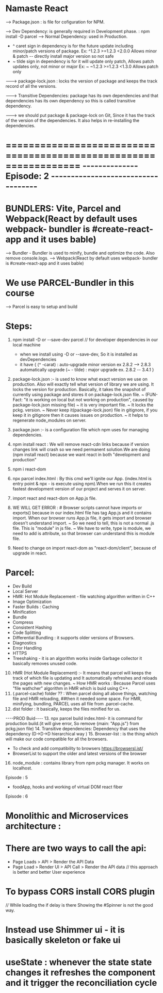 # Namaste React

--> Package.json : is file for cofiguration for NPM.

--> Dev Dependency: is generally required in Development phase.
: npm install -D parcel
--> Normal Dependency: used in Production.

- ^ caret sign in dependency is for the future update including minor/patch versions of package.
  Ex: ^1.2.3 >=1.2.3 <2.0.0 Allows minor & patch -- directly install major version so not safe
- ~ tilde sign in dependency is for it will update only patch, Allows patch updates only, not minor or major
  Ex: ~ ~1.2.3 >=1.2.3 <1.3.0 Allows patch only

---> package-lock.json : locks the version of package and keeps the track record of all the versions.

---> Transitive Dependencies: package has its own dependencies and that dependencies has its own dependency so this is called transitive dependency.

---> we should put package & package-lock on Git, Since it has the track of the version of the dependencies. It also helps in re-installing the dependencies.

=================================================================
-------------- Episode: 2 -----------------------------------
=================================================================

# BUNDLERS: Vite, Parcel and Webpack(React by default uses webpack- bundler is #create-react-app and it uses bable)

--> Bundler - Bundler is used to minify, bundle and optimize the code. Also remove console.logs.
--> Webpack(React by default uses webpack- bundler is #create-react-app and it uses bable)

# We use PARCEL-Bundler in this course

--> Parcel is easy to setup and build

# Steps:

1. npm install -D or --save-dev parcel // for developer dependencies in our local machine
   - when we install using -D or --save-dev, So it is installed as devDependencies
   - it have
     {
     (^ -carat) : auto-upgrade minor version ex 2.8.2 --> 2.8.3 automatically upgrade
     (~ - tilde) : major upgrade ex. 2.8.2 -- 3.4.1
     }
2. package-lock.json :- is used to know what exact version we use on production. Also will exactly tell what version of library we are using. It locks the version for production. Basically, it takes the snapshot of currently using package and stores it on package-lock.json file.
   ~ (FUN-Fact: "it is working on local but not working on production", caused by package-lock.json missing file)
   ~ it is very important file.
   ~ It locks the pckg. version.
   ~ Never keep it(package-lock.json) file in gitignore, if you keep it in gitignore then it causes issues on production.
   ~ it helps to regenerate node_modules on server.
3. package.json :- is a configuration file which npm uses for managing dependencies.

4. npm install react : We will remove react-cdn links because if version changes link will crash so we need permanent solution.We are doing (npm install react) because we want react in both "development and production"

5. npm i react-dom
6. npx parcel index.html : By this cmd we'll ignite our App. (index.html is entry point & npx - is execute using npm).When we run this it creates fastest development version of our project and serves it on server.
7. import react and react-dom on App.js file.
8. WE WILL GET ERROR : # Browser scripts cannot have imports or exports(<script src="./App.js"></script>) because in our index.html file has <script></script> tag App.js and it contains import. When our browser runs App.js file, it gets import and browser doesn't understand import.
   ~ So we need to tell, this is not a normal .js file. This is "module" in js file.
   ~ We have to write, <script type=module src=./App.js></script> type is module, we need to add is attribute, so that browser can understand this is module file.
9. Need to change on import react-dom as "react-dom/client", because of upgrade in react.

# Parcel:

- Dev Build
- Local Server
- HMR: Hot Module Replacement - file watching algorithm written in C++
- Image Optimization
- Faster Builds : Caching
- Minification
- Bundle
- Compress
- Consistent Hashing
- Code Splitting
- Differential Bundling : it supports older versions of Browsers.
- Diagnostics
- Error Handling
- HTTPS
- Treeshaking - it is an algorithm works inside Garbage collector it basically removes unused code.

10. HMR (Hot Module Replacement) :- It means that parcel will keeps the track of which file is updating and It automatically refreshes and reloads the pages with new changes.
    ~ How HMR works : Because Parcel uses "file wathcher" algorithm in HMR which is buid using C++.
11. (.parcel-cache) folder ?? : When parcel doing all above things, watching file and HMR reloading, ##then it needed some space. For HMR, minifying, bundling, PARCEL uses all file from .parcel-cache.
12. dist folder : It basically, keeps the files minified for us.

----PROD Buid---- 13. npx parcel build index.html- it is command for production build.(it will give error, So remove {main: "App.js"} from pckg.json file) 14. Transitive dependencies: Dependency that uses the dependency (D->D->D hierarchical way ) 15. Browser-list : is the thing which will make our code compatible for all the browsers.

- To check and add compatibility to browsers https://browsersl.ist/
- BrowserList to support the older and latest versions of the browser

16. node_module : contains library from npm pckg manager. It works on localhost.

Episode : 5

- foodApp, hooks and working of virtual DOM react fiber

Episode : 6

# Monolithic and Microservices architecture :

# There are two ways to call the api:

- Page Loads > API > Render the API Data
- Page Load > Render UI > API Call > Render the API data // this approach is better and better User experience

# To bypass CORS install CORS plugin

// While loading the if delay is there Showing the #Spinner is not the good way.

# Instead use Shimmer ui - it is basically skeleton or fake ui

# useState : whenever the state state changes it refreshes the component and it trigger the reconciliation cycle
